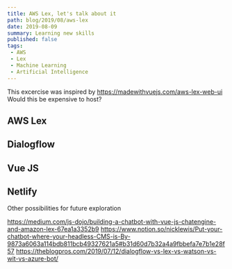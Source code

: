 ```yaml
---
title: AWS Lex, let's talk about it
path: blog/2019/08/aws-lex
date: 2019-08-09
summary: Learning new skills
published: false
tags:
 - AWS
 - Lex
 - Machine Learning
 - Artificial Intelligence
---
```


This excercise was inspired by https://madewithvuejs.com/aws-lex-web-ui
Would this be expensive to host?

## AWS Lex

## Dialogflow

## Vue JS

## Netlify

Other possibilities for future exploration

https://medium.com/js-dojo/building-a-chatbot-with-vue-js-chatengine-and-amazon-lex-67ea1a3352b9
https://www.notion.so/nicklewis/Put-your-chatbot-where-your-headless-CMS-is-By-9873a6063a114bdb811bcb49327621a5#b31d60d7b32a4a9fbbefa7e7b1e28f57
https://theblogpros.com/2019/07/12/dialogflow-vs-lex-vs-watson-vs-wit-vs-azure-bot/
